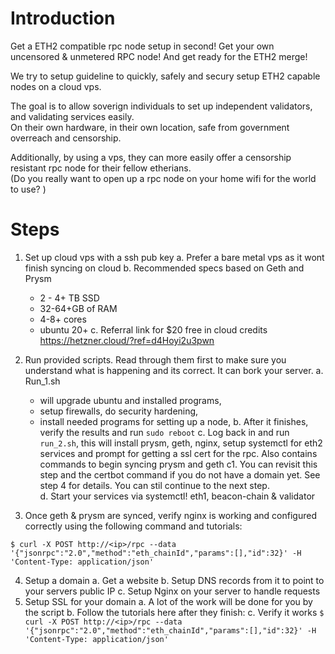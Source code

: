 # Introduction

Get a ETH2 compatible rpc node setup in second! 
Get your own uncensored & unmetered RPC node! 
And get ready for the ETH2 merge!

We try to setup guideline to quickly, safely and secury setup ETH2 capable nodes on a cloud vps.  

The goal is to allow soverign individuals to set up independent validators, and validating services easily.   
On their own hardware, in their own location, safe from government overreach and censorship.   

Additionally, by using a vps, they can more easily offer a censorship resistant rpc node for their fellow etherians.  
(Do you really want to open up a rpc node on your home wifi for the world to use? )

# Steps
1. Set up cloud vps with a ssh pub key
  a. Prefer a bare metal vps as it wont finish syncing on cloud
  b. Recommended specs based on Geth and Prysm
    - 2 - 4+ TB SSD
    - 32-64+GB of RAM
    - 4-8+ cores
    - ubuntu 20+
  c. Referral link for $20 free in cloud credits https://hetzner.cloud/?ref=d4Hoyi2u3pwn
  
2. Run provided scripts. Read through them first to make sure you understand what is happening and its correct. It can bork your server. 
  a. Run_1.sh 
    - will upgrade ubuntu and installed programs, 
    - setup firewalls, do security hardening, 
    - install needed programs for setting up a node,
  b. After it finishes, verify the results and run `sudo reboot`
  c. Log back in and run `run_2.sh`, this will install prysm, geth, nginx, setup systemctl for eth2 services and prompt for getting a ssl cert for the rpc. Also contains commands to begin syncing prysm and geth
  c1. You can revisit this step and the certbot command if you do not have a domain yet. See step 4 for details. You can stil continue to the next step.  
  d. Start your services via systemctl! eth1, beacon-chain & validator
3. Once geth & prysm are synced, verify nginx is working and configured correctly using the following command and tutorials: 

```
$ curl -X POST http://<ip>/rpc --data '{"jsonrpc":"2.0","method":"eth_chainId","params":[],"id":32}' -H 'Content-Type: application/json'
```

4. Setup a domain
  a. Get a website
  b. Setup DNS records from it to point to your servers public IP
  c. Setup Nginx on your server to handle requests
5. Setup SSL for your domain
  a. A lot of the work will be done for you by the script
  b. Follow the tutorials here after they finish: 
  c. Verify it works `$ curl -X POST http://<ip>/rpc --data '{"jsonrpc":"2.0","method":"eth_chainId","params":[],"id":32}' -H 'Content-Type: application/json'`
  